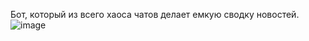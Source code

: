 Бот, который из всего хаоса чатов делает емкую сводку новостей.
![image](https://github.com/user-attachments/assets/92d12594-4b32-4446-97f3-b4c398cd1ce2)
